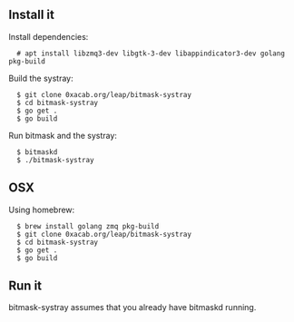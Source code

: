 Install it
----------

Install dependencies:
```
  # apt install libzmq3-dev libgtk-3-dev libappindicator3-dev golang pkg-build
```

Build the systray:
```
  $ git clone 0xacab.org/leap/bitmask-systray
  $ cd bitmask-systray
  $ go get .
  $ go build
```

Run bitmask and the systray:
```
  $ bitmaskd
  $ ./bitmask-systray
```

OSX
----------
Using homebrew:

```
  $ brew install golang zmq pkg-build
  $ git clone 0xacab.org/leap/bitmask-systray
  $ cd bitmask-systray
  $ go get .
  $ go build
```

Run it
-------------
bitmask-systray assumes that you already have bitmaskd running.
